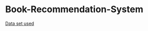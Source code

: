 # Book-Recommendation-System
[Data set used]([url](https://www.kaggle.com/datasets/mohamedbakhet/amazon-books-reviews?select=Books_rating.csv)https://www.kaggle.com/datasets/mohamedbakhet/amazon-books-reviews?select=Books_rating.csv)

